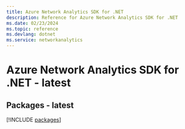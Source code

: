 ```yaml
---
title: Azure Network Analytics SDK for .NET
description: Reference for Azure Network Analytics SDK for .NET
ms.date: 02/23/2024
ms.topic: reference
ms.devlang: dotnet
ms.service: networkanalytics
---
```

# Azure Network Analytics SDK for .NET - latest
## Packages - latest
[!INCLUDE [packages](network-analytics-index.md)]
